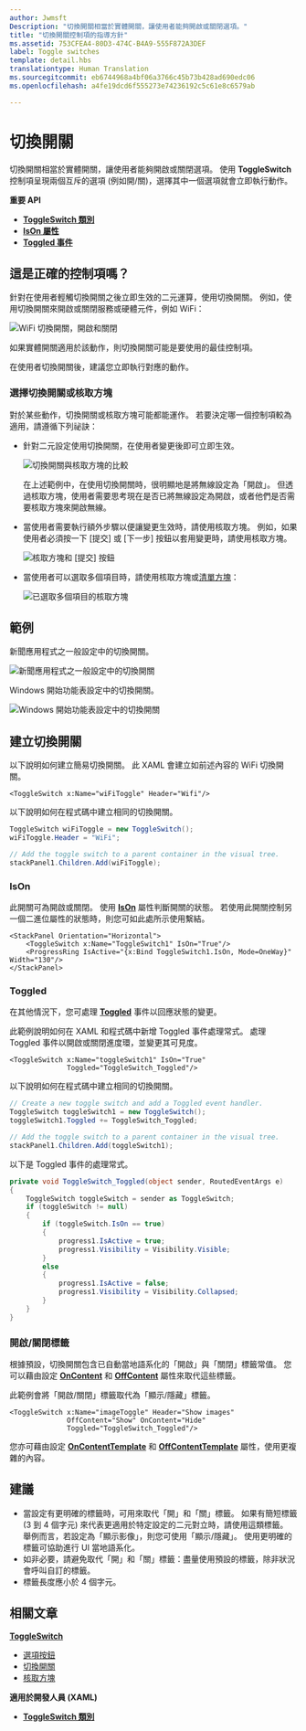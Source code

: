 ```yaml
---
author: Jwmsft
Description: "切換開關相當於實體開關，讓使用者能夠開啟或關閉選項。"
title: "切換開關控制項的指導方針"
ms.assetid: 753CFEA4-80D3-474C-B4A9-555F872A3DEF
label: Toggle switches
template: detail.hbs
translationtype: Human Translation
ms.sourcegitcommit: eb6744968a4bf06a3766c45b73b428ad690edc06
ms.openlocfilehash: a4fe19dcd6f555273e74236192c5c61e8c6579ab

---
```

# 切換開關
<link rel="stylesheet" href="https://az835927.vo.msecnd.net/sites/uwp/Resources/css/custom.css"> 


切換開關相當於實體開關，讓使用者能夠開啟或關閉選項。 使用 **ToggleSwitch** 控制項呈現兩個互斥的選項 (例如開/關)，選擇其中一個選項就會立即執行動作。

<div class="important-apis" >
<b>重要 API</b><br/>
<ul>
<li><a href="https://msdn.microsoft.com/library/windows/apps/windows.ui.xaml.controls.toggleswitch.aspx"><strong>ToggleSwitch 類別</strong></a></li>
<li><a href="https://msdn.microsoft.com/library/windows/apps/windows.ui.xaml.controls.toggleswitch.ison.aspx"><strong>IsOn 屬性</strong></a></li>
<li><a href="https://msdn.microsoft.com/library/windows/apps/windows.ui.xaml.controls.toggleswitch.toggled.aspx"><strong>Toggled 事件</strong></a></li>
</ul>

</div>
</div>




## 這是正確的控制項嗎？

針對在使用者輕觸切換開關之後立即生效的二元運算，使用切換開關。 例如，使用切換開關來開啟或關閉服務或硬體元件，例如 WiFi：

![WiFi 切換開關，開啟和關閉](images/toggleswitches01.png)

如果實體開關適用於該動作，則切換開關可能是要使用的最佳控制項。

在使用者切換開關後，建議您立即執行對應的動作。

### 選擇切換開關或核取方塊

對於某些動作，切換開關或核取方塊可能都能運作。 若要決定哪一個控制項較為適用，請遵循下列祕訣：

-   針對二元設定使用切換開關，在使用者變更後即可立即生效。

    ![切換開關與核取方塊的比較](images/toggleswitches02.png)

    在上述範例中，在使用切換開關時，很明顯地是將無線設定為「開啟」。 但透過核取方塊，使用者需要思考現在是否已將無線設定為開啟，或者他們是否需要核取方塊來開啟無線。

-   當使用者需要執行額外步驟以便讓變更生效時，請使用核取方塊。 例如，如果使用者必須按一下 [提交] 或 [下一步] 按鈕以套用變更時，請使用核取方塊。

    ![核取方塊和 [提交] 按鈕](images/submitcheckbox.png)

-   當使用者可以選取多個項目時，請使用核取方塊或[清單方塊](lists.md)：

    ![已選取多個項目的核取方塊](images/guidelines_and_checklist_for_toggle_switches_checkbox_multi_select.png)

## 範例

新聞應用程式之一般設定中的切換開關。

![新聞應用程式之一般設定中的切換開關](images/control-examples/toggle-switch-news.png)

Windows 開始功能表設定中的切換開關。

![Windows 開始功能表設定中的切換開關](images/control-examples/toggle-switch-start-settings.png)

## 建立切換開關

以下說明如何建立簡易切換開關。 此 XAML 會建立如前述內容的 WiFi 切換開關。

```xaml
<ToggleSwitch x:Name="wiFiToggle" Header="Wifi"/>
```
以下說明如何在程式碼中建立相同的切換開關。

```csharp
ToggleSwitch wiFiToggle = new ToggleSwitch();
wiFiToggle.Header = "WiFi";

// Add the toggle switch to a parent container in the visual tree.
stackPanel1.Children.Add(wiFiToggle);
```

### IsOn

此開關可為開啟或關閉。 使用 [**IsOn**](https://msdn.microsoft.com/library/windows/apps/windows.ui.xaml.controls.toggleswitch.ison.aspx) 屬性判斷開關的狀態。 若使用此開關控制另一個二進位屬性的狀態時，則您可如此處所示使用繫結。

```
<StackPanel Orientation="Horizontal">
    <ToggleSwitch x:Name="ToggleSwitch1" IsOn="True"/>
    <ProgressRing IsActive="{x:Bind ToggleSwitch1.IsOn, Mode=OneWay}" Width="130"/>
</StackPanel>
```

### Toggled

在其他情況下，您可處理 [**Toggled**](https://msdn.microsoft.com/library/windows/apps/windows.ui.xaml.controls.toggleswitch.toggled.aspx) 事件以回應狀態的變更。

此範例說明如何在 XAML 和程式碼中新增 Toggled 事件處理常式。 處理 Toggled 事件以開啟或關閉進度環，並變更其可見度。

```xaml
<ToggleSwitch x:Name="toggleSwitch1" IsOn="True" 
              Toggled="ToggleSwitch_Toggled"/>
```

以下說明如何在程式碼中建立相同的切換開關。

```csharp
// Create a new toggle switch and add a Toggled event handler.
ToggleSwitch toggleSwitch1 = new ToggleSwitch();
toggleSwitch1.Toggled += ToggleSwitch_Toggled;

// Add the toggle switch to a parent container in the visual tree.
stackPanel1.Children.Add(toggleSwitch1);
```

以下是 Toggled 事件的處理常式。

```csharp
private void ToggleSwitch_Toggled(object sender, RoutedEventArgs e)
{
    ToggleSwitch toggleSwitch = sender as ToggleSwitch;
    if (toggleSwitch != null)
    {
        if (toggleSwitch.IsOn == true)
        {
            progress1.IsActive = true;
            progress1.Visibility = Visibility.Visible;
        }
        else
        {
            progress1.IsActive = false;
            progress1.Visibility = Visibility.Collapsed;
        }
    }
}
```

### 開啟/關閉標籤

根據預設，切換開關包含已自動當地語系化的「開啟」與「關閉」標籤常值。 您可以藉由設定 [**OnContent**](https://msdn.microsoft.com/library/windows/apps/windows.ui.xaml.controls.toggleswitch.oncontent.aspx) 和 [**OffContent**](https://msdn.microsoft.com/library/windows/apps/windows.ui.xaml.controls.toggleswitch.offcontent.aspx) 屬性來取代這些標籤。

此範例會將「開啟/關閉」標籤取代為「顯示/隱藏」標籤。  

```xaml
<ToggleSwitch x:Name="imageToggle" Header="Show images"
              OffContent="Show" OnContent="Hide" 
              Toggled="ToggleSwitch_Toggled"/>
```

您亦可藉由設定 [**OnContentTemplate**](https://msdn.microsoft.com/library/windows/apps/windows.ui.xaml.controls.toggleswitch.oncontenttemplate.aspx) 和 [**OffContentTemplate**](https://msdn.microsoft.com/library/windows/apps/windows.ui.xaml.controls.toggleswitch.offcontenttemplate.aspx) 屬性，使用更複雜的內容。

## 建議

-   當設定有更明確的標籤時，可用來取代「開」和「關」標籤。 如果有簡短標籤 (3 到 4 個字元) 來代表更適用於特定設定的二元對立時，請使用這類標籤。 舉例而言，若設定為「顯示影像」，則您可使用「顯示/隱藏」。 使用更明確的標籤可協助進行 UI 當地語系化。
-   如非必要，請避免取代「開」和「關」標籤：盡量使用預設的標籤，除非狀況會呼叫自訂的標籤。
-   標籤長度應小於 4 個字元。

## 相關文章

[**ToggleSwitch**](https://msdn.microsoft.com/library/windows/apps/hh701411)
- [選項按鈕](radio-button.md)
- [切換開關](toggles.md)
- [核取方塊](checkbox.md)

**適用於開發人員 (XAML)**
- [**ToggleSwitch 類別**](https://msdn.microsoft.com/library/windows/apps/br209712)



<!--HONumber=Aug16_HO3-->


